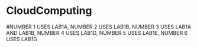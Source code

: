 # CloudComputing
#NUMBER 1 USES LAB1A, NUMBER 2 USES LAB1B, NUMBER 3 USES LAB1A AND LAB1B, NUMBER 4 USES LAB1D, NUMBER 5 USES LAB1E, NUMBER 6 USES LAB1G
